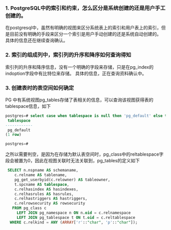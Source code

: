 ### 1. PostgreSQL中的索引和约束，怎么区分是系统创建的还是用户手工创建的。

在postgresql中，虽然有明确的视图来区分系统表上的索引和用户表上的索引，但是目前没有明确的手段来区分一个索引是用户手动创建的还是系统自动创建的。
具体的信息还在继续查询确认。

### 2. 索引的组成列中，索引列的升序和降序如何查询得知

索引列的升序和降序信息，没有一个明确的字段来存储，只是在pg_index的indoption字段中有比特位来存储。
具体的信息，正在查询资料确认中。

### 3. 创建表时的表空间如何确定
 PG 中有系统视图pg_tables存储了表相关的信息，可以查询该视图获得表的tablespace信息，如下
```sql
postgres=# select case when tablespace is null then 'pg_default' else tablespace end from pg_tables where tablename='cities';
 tablespace 
------------
 pg_default
(1 row)

postgres=# 
```

之所以需要判空，是因为在存储为默认表空间时，pg_class中的reltablespace字段会被置为0，因此在视图关联时无法关联到，pg_tables的定义如下

```sql
 SELECT n.nspname AS schemaname,
    c.relname AS tablename,
    pg_get_userbyid(c.relowner) AS tableowner,
    t.spcname AS tablespace,
    c.relhasindex AS hasindexes,
    c.relhasrules AS hasrules,
    c.relhastriggers AS hastriggers,
    c.relrowsecurity AS rowsecurity
   FROM pg_class c
     LEFT JOIN pg_namespace n ON n.oid = c.relnamespace
     LEFT JOIN pg_tablespace t ON t.oid = c.reltablespace
  WHERE c.relkind = ANY (ARRAY['r'::"char", 'p'::"char"]);
```

